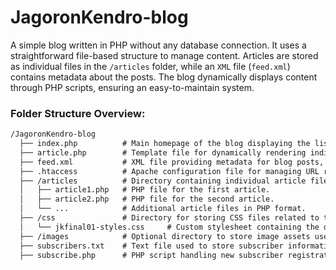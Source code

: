 # JagoronKendro-blog

A simple blog written in PHP without any database connection. It uses a straightforward file-based structure to manage content. Articles are stored as individual files in the `/articles` folder, while an `XML` file (`feed.xml`) contains metadata about the posts. The blog dynamically displays content through PHP scripts, ensuring an easy-to-maintain system.



### Folder Structure Overview:


```markdown
/JagoronKendro-blog
  ├── index.php          # Main homepage of the blog displaying the list of articles.
  ├── article.php        # Template file for dynamically rendering individual articles.
  ├── feed.xml           # XML file providing metadata for blog posts, typically used for RSS or Atom feeds.
  ├── .htaccess          # Apache configuration file for managing URL rewriting, redirects, and access control.
  ├── /articles          # Directory containing individual article files in PHP format.
  │   ├── article1.php   # PHP file for the first article.
  │   ├── article2.php   # PHP file for the second article.
  │   └── ...            # Additional article files in PHP format.
  ├── /css               # Directory for storing CSS files related to the website's styling.
  │   └── jkfinal01-styles.css     # Custom stylesheet containing the design and layout for the blog.
  ├── /images            # Optional directory to store image assets used throughout the blog.
  ├── subscribers.txt    # Text file used to store subscriber information, likely email addresses.
  ├── subscribe.php      # PHP script handling new subscriber registrations or form submissions.

```
